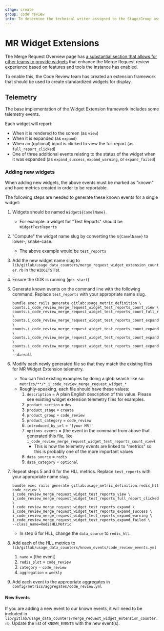 ```yaml
---
stage: create
group: code review
info: To determine the technical writer assigned to the Stage/Group associated with this page, see https://about.gitlab.com/handbook/engineering/ux/technical-writing/#assignments
---
```


# MR Widget Extensions

The Merge Request Overview page has [a substantial section that allows for other teams to provide widgets](index.md#report-widgets) that enhance the Merge Request review experience based on features and tools the instance has enabled.  

To enable this, the Code Review team has created an extension framework that should be used to create standardized widgets for display.

## Telemetry

The base implementation of the Widget Extension framework includes some telemetry events.  

Each widget will report:

- When it is rendered to the screen (as `view`)
- When it is expanded (as `expand`)
- When an (optional) input is clicked to view the full report (as `full_report_clicked`)
- One of three additional events relating to the status of the widget when it was expanded (as `expand_success`, `expand_warning`, or `expand_failed`)

### Adding new widgets

When adding new widgets, the above events must be marked as "known" and have metrics created in order to be reportable.

The following steps are needed to generate these known events for a single widget:

1. Widgets should be named `Widget${CamelName}`.
    - For example: a widget for "Test Reports" should be `WidgetTestReports`
1. "Compute" the widget name slug by converting the `${CamelName}` to lower-, snake-case.
    - The above example would be `test_reports`
1. Add the new widget name slug to `lib/gitlab/usage_data_counters/merge_request_widget_extension_counter.rb` in the `WIDGETS` list.
1. Ensure the GDK is running (`gdk start`)
1. Generate known events on the command line with the following command. Replace `test_reports` with your appropriate name slug.

    ```shell
    bundle exec rails generate gitlab:usage_metric_definition \
    counts.i_code_review_merge_request_widget_test_reports_count_view \
    counts.i_code_review_merge_request_widget_test_reports_count_full_report_clicked \
    counts.i_code_review_merge_request_widget_test_reports_count_expand \
    counts.i_code_review_merge_request_widget_test_reports_count_expand_success \
    counts.i_code_review_merge_request_widget_test_reports_count_expand_warning \
    counts.i_code_review_merge_request_widget_test_reports_count_expand_failed \
    --dir=all
    ```

1. Modify each newly generated file so that they match the existing files for MR Widget Extension telemetry.
    - You can find existing examples by doing a glob search like so: `metrics/**/*_i_code_review_merge_request_widget_*`
    - Roughly-speaking, each file should have these values:
        1. `description` = A plain English description of this value. Please see existing widget extension telemetry files for examples.
        1. `product_section` = `dev`
        1. `product_stage` = `create`
        1. `product_group` = `code_review`
        1. `product_category` = `code_review`
        1. `introduced_by_url` = `'[your MR]'`
        1. `options.events` = (the event in the command from above that generated this file, like `i_code_review_merge_request_widget_test_reports_count_view`)
            - This is how the telemetry events are linked to "metrics" so this is probably one of the more important values
        1. `data_source` = `redis`
        1. `data_category` = `optional`
1. Repeat steps 5 and 6 for the HLL metrics. Replace `test_reports` with your appropriate name slug.

    ```shell
    bundle exec rails generate gitlab:usage_metric_definition:redis_hll code_review \
    i_code_review_merge_request_widget_test_reports_view \
    i_code_review_merge_request_widget_test_reports_full_report_clicked \
    i_code_review_merge_request_widget_test_reports_expand \
    i_code_review_merge_request_widget_test_reports_expand_success \
    i_code_review_merge_request_widget_test_reports_expand_warning \
    i_code_review_merge_request_widget_test_reports_expand_failed \
    --class_name=RedisHLLMetric
    ```

    - In step 6 for HLL, change the `data_source` to `redis_hll`.
1. Add each of the HLL metrics to `lib/gitlab/usage_data_counters/known_events/code_review_events.yml`
    1. `name` = [the event]
    1. `redis_slot` = `code_review`
    1. `category` = `code_review`
    1. `aggregation` = `weekly`
1. Add each event to the appropriate aggregates in `config/metrics/aggregates/code_review.yml`

#### New Events

If you are adding a new event to our known events, it will need to be included in `lib/gitlab/usage_data_counters/merge_request_widget_extension_counter.rb`. Update the list of `KNOWN_EVENTS` with the new event(s).
